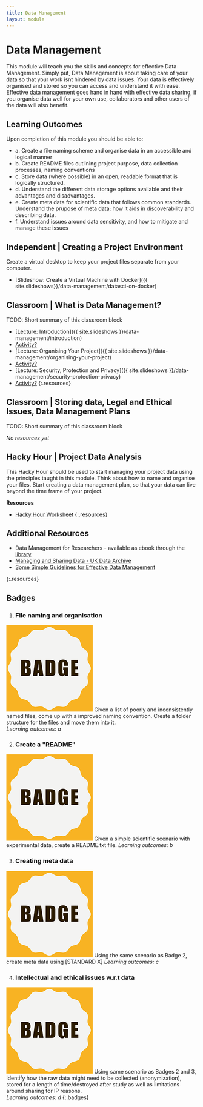 ```yaml
---
title: Data Management
layout: module
---
```



# Data Management

This module will teach you the skills and concepts for effective Data Management. Simply put, Data Management is about taking care of your data so that your work isnt hindered by data issues. Your data is effectively organised and stored so you can access and understand it with ease. Effective data management goes hand in hand with effective data sharing, if you organise data well for your own use, collaborators and other users of the data will also benefit.





## Learning Outcomes

Upon completion of this module you should be able to:


- a. Create a file naming scheme and organise data in an accessible and logical manner
- b. Create README files outlining project purpose, data collection processes, naming conventions 
- c. Store data (where possible) in an open, readable format that is logically structured. 
- d. Understand the different data storage options available and their advantages and disadvantages.
- e. Create meta data for scientific data that follows common standards. Understand the prupose of meta data; how it aids in discoverability and describing data.
- f. Understand issues around data sensitivity, and how to mitigate and manage these issues  





## Independent | Creating a Project Environment

Create a virtual desktop to keep your project files separate from your computer.

- [Slideshow: Create a Virtual Machine with Docker]({{ site.slideshows}}/data-management/datasci-on-docker)






## Classroom | What is Data Management?

TODO: Short summary of this classroom block

- [Lecture: Introduction]({{ site.slideshows }}/data-management/introduction)
- [Activity?](#)
- [Lecture: Organising Your Project]({{ site.slideshows }}/data-management/organising-your-project)
- [Activity?](#)
- [Lecture: Security, Protection and Privacy]({{ site.slideshows }}/data-management/security-protection-privacy)
- [Activity?](#)
{:.resources}






## Classroom | Storing data, Legal and Ethical Issues, Data Management Plans

TODO: Short summary of this classroom block

_No resources yet_






## Hacky Hour | Project Data Analysis

This Hacky Hour should be used to start managing your project data using the principles taught in this module. Think about how to name and organise your files. Start creating a data management plan, so that your data can live beyond the time frame of your project.   

**Resources**

- [Hacky Hour Worksheet](hacky-hour-worksheet.html)
{:.resources}






## Additional Resources

- Data Management for Researchers - available as ebook through the [library](http://www.library.auckland.ac.nz/?FROM_REF=bn-bc)
- [Managing and Sharing Data - UK Data Archive](http://www.data-archive.ac.uk/media/2894/managingsharing.pdf)
- [Some Simple Guidelines for Effective Data Management](http://onlinelibrary.wiley.com/doi/10.1890/0012-9623-90.2.205/full)



{:.resources}




## Badges


1. ### File naming and organisation
  ![Namer Badge](images/badges/badge.png)
  Given a list of poorly and inconsistently named files, come up with a improved naming convention. Create a folder structure for the files and move them into it.  
  _Learning outcomes: a_


2. ### Create a "README"
  ![ReadMe Badge](images/badges/badge.png)
  Given a simple scientific scenario with experimental data, create a README.txt file.
  _Learning outcomes: b_


3. ### Creating meta data
  ![Meta Badge](images/badges/badge.png)
  Using the same scenario as Badge 2, create meta data using [STANDARD X]
  _Learning outcomes: c_


4. ### Intellectual and ethical issues w.r.t data
  ![Privacy Badge](images/badges/badge.png)
  Using same scenario as Badges 2 and 3, identify how the raw data might need to be collected (anonymization), stored for a length of time/destroyed after study as well as limitations around sharing for IP reasons.  
  _Learning outcomes: d_
{:.badges}




